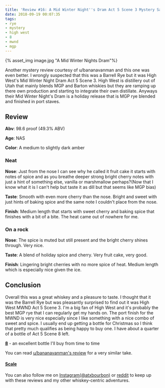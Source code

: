 ```yaml
---
title: 'Review #16: A Mid Winter Night''s Dram Act 5 Scene 3 Mystery Sample'
date: 2018-09-19 00:07:35
tags: 
- rye
- mystery
- high west
- 8
- mwnd
- mgp
---
```


{% asset_img image.jpg "A Mid Winter Nights Dram"%}

Another mystery review courtesy of u/bananavanman and this one was even better. I wrongly suspected that this was a Barrell Rye but it was High West's Mid Winter Night Dram Act 5 Scene 3. High West is distillery out of Utah that mainly blends MGP and Barton whiskies but they are ramping up there own production and starting to integrate their own distillate. Anyways their Mid Winter Night's Dram is a holiday release that is MGP rye blended and finished in port staves.

## Review

**Abv**: 98.6 proof (49.3% ABV)

**Age**: NAS

**Color**: A medium to slightly dark amber

### Neat

**Nose**: Just from the nose I can see why he called it fruit cake it starts with notes of spice and as you breathe deeper strong bright cherry notes with just a hint of something else, vanilla or marshmallow perhaps?(Now that I know what it is I can't help but taste it as dill but that seems like MGP bias)

**Taste**: Smooth with even more cherry than the nose. Bright and sweet with just hints of baking spice
 and the same note I couldn't place from the nose.

**Finish**: Medium length that starts with sweet cherry and baking spice that finishes with a bit of a bite. The heat came out of nowhere for me.

### On a rock

**Nose**: The spice is muted but still present and the bright cherry shines through. Very nice.

**Taste**: A blend of holiday spice and cherry. Very fruit cake, very good.

**Finish**: Lingering bright cherries with no more spice of heat. Medium length which is especially nice given the ice. 

## Conclusion 
Overall this was a great whiskey and a pleasure to taste. I thought that it was the Barrell Rye but was pleasantly surprised to find out it was High West MWND Act 5 Scene 3. I'm a big fan of High West and it's probably the best MGP rye that I can regularly get my hands on. The port finish for the MWND is very nice especially since I like something with a nice combo of sweet and spice. I usually end up getting a bottle for Christmas so I think that pretty much qualifies as being happy to buy one. I have about a quarter of a bottle of Act 5 Scene 8 left.

[**8**](https://atxbourbon.com/tags/8/) - an excellent bottle I'll buy from time to time


You can read [u/bananavanman's review](https://www.reddit.com/r/bourbon/comments/8ualet/review_096_high_west_a_midwinter_nights_dram/) for a very similar take.


#### [Scale](http://atxbourbon.com/Scale/)

You can also follow me on [Instagram(@atxbourbon)](https://www.instagram.com/atxbourbon/) or [reddit](https://www.reddit.com/r/scottmotorraddrinks/) to keep up with these reviews and my other whiskey-centric adventures.